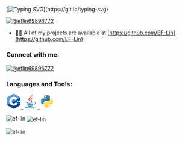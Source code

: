 <!--generate from readme-typing-svg.demolab.com/demo-->
[![Typing SVG](https://readme-typing-svg.demolab.com?font=Fira+Code&weight=900&size=22&duration=5000&pause=1000&color=4EB2FF&vCenter=true&random=false&width=600&height=100&lines=%E4%BD%A0%E5%A5%BD%F0%9F%91%8B%EF%BC%8C%E6%88%91%E6%98%AF%E4%B8%80%E5%90%8D%E9%AB%98%E4%B8%AD%E7%94%9F%EF%BC%8C%E4%BE%86%E8%87%AA%E5%8F%B0%E7%81%A3%E3%80%82;Hi%F0%9F%91%8B%2C+I'm+a+high+school+student+from+Taiwan.)](https://git.io/typing-svg)
<!--generate from rahuldkjain.github.io/gh-profile-readme-generator-->
<p align="left"> <a href="https://twitter.com/@eflin69896772" target="blank"><img src="https://img.shields.io/twitter/follow/eflin69896772?logo=twitter&style=for-the-badge" alt="@eflin69896772" /></a> </p>

- 👨‍💻 All of my projects are available at [https://github.com/EF-Lin](https://github.com/EF-Lin)

<h3 align="left">Connect with me:</h3>
<p align="left">
<a href="https://twitter.com/@eflin69896772" target="blank"><img align="center" src="https://raw.githubusercontent.com/rahuldkjain/github-profile-readme-generator/master/src/images/icons/Social/twitter.svg" alt="@eflin69896772" height="30" width="40" /></a>
</p>

<h3 align="left">Languages and Tools:</h3>
<p align="left"> <a href="https://www.w3schools.com/cpp/" target="_blank" rel="noreferrer"> <img src="https://raw.githubusercontent.com/devicons/devicon/master/icons/cplusplus/cplusplus-original.svg" alt="cplusplus" width="40" height="40"/> </a> <a href="https://www.java.com" target="_blank" rel="noreferrer"> <img src="https://raw.githubusercontent.com/devicons/devicon/master/icons/java/java-original.svg" alt="java" width="40" height="40"/> </a> <a href="https://www.python.org" target="_blank" rel="noreferrer"> <img src="https://raw.githubusercontent.com/devicons/devicon/master/icons/python/python-original.svg" alt="python" width="40" height="40"/> </a> </p>

<p><img align="left" src="https://github-readme-stats.vercel.app/api/top-langs?username=ef-lin&show_icons=true&locale=en&layout=compact" alt="ef-lin" /></p>

<p>&nbsp;<img align="center" src="https://github-readme-stats.vercel.app/api?username=ef-lin&show_icons=true&locale=en" alt="ef-lin" /></p>

<p><img align="center" src="https://github-readme-streak-stats.herokuapp.com/?user=ef-lin&" alt="ef-lin" /></p>
